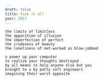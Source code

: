 ```yaml
---
draft: false
title: fuck it all
year: 2017
---
```

	the limits of limitless   
	the apparition of illusion    
	the imperfection of perfect   
	the crudeness of beauty   
	the loneliness of net-worked as blow-jobbed   
    
	u power up your computer  
	to realize your thoughts destroyed  
	by all means to help anyone else but you  
	brought to u by petty soft engineers  
	imagining their worst opposite  
